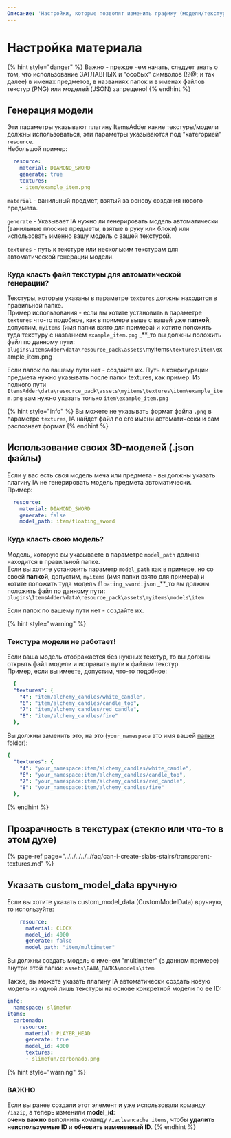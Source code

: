 ```yaml
---
Описание: 'Настройки, которые позволят изменить графику (модели/текстуры) для предметов'
---
```


# Настройка материала

{% hint style="danger" %}
Важно - прежде чем начать, следует знать о том, что использование ЗАГЛАВНЫХ и "особых" символов \(!?@; и так далее\) в именах предметов, в названиях папок и в именах файлов текстур \(PNG\) или моделей \(JSON\) запрещено!
{% endhint %}

## Генерация модели

Эти параметры указывают плагину ItemsAdder какие текстуры/модели должны использоваться, эти параметры указываются под "категорией" `resource`.  
Небольшой пример:

```yaml
  resource:
    material: DIAMOND_SWORD
    generate: true
    textures:
    - item/example_item.png
```

`material` - ванильный предмет, взятый за основу создания нового предмета.

`generate` - Указывает IA нужно ли генерировать модель автоматически \(ванильные плоские предметы, взятые в руку или блоки\) или использовать именно вашу модель с вашей текстурой.

`textures` - путь к текстуре или нескольким текстурам для автоматической генерации модели.

### Куда класть файл текстуры для автоматической генерации?

Текстуры, которые указаны в параметре `textures` должны находится в правильной папке.  
Пример использования - если вы хотите установить в параметре `textures` что-то подобное, как в примере выше с вашей уже **папкой**, допустим, `myitems` \(имя папки взято для примера\) и хотите положить туда текстуру с названием `example_item.png` _\*\*_то вы должны положить файл по данному пути: `plugins\ItemsAdder\data\resource_pack\assets\`myitems`\textures\item\`example\_item.png

Если папок по вашему пути нет - создайте их. Путь в конфигурации предмета нужно указывать после папки textures, как пример: Из полного пути `ItemsAdder\data\resource_pack\assets\myitems\textures\item\example_item.png` вам нужно указать только `item\example_item.png`

{% hint style="info" %}
Вы можете не указывать формат файла `.png` в параметре `textures`, IA найдет файл по его имени автоматически и сам распознает формат
{% endhint %}

## Использование своих 3D-моделей \(.json файлы\)

Если у вас есть своя модель меча или предмета - вы должны указать плагину IA не генерировать модель предмета автоматически.  
Пример:

```yaml
  resource:
    material: DIAMOND_SWORD
    generate: false
    model_path: item/floating_sword
```

### Куда класть свою модель?

Модель, которую вы указываете в параметре `model_path` должна находится в правильной папке.  
Если вы хотите установить параметр `model_path` как в примере, но со своей **папкой**, допустим, `myitems` \(имя папки взято для примера\) и хотите положить туда модель `floating_sword.json` _\*\*_то вы должны положить файл по данному пути: `plugins\ItemsAdder\data\resource_pack\assets\myitems\models\item`

Если папок по вашему пути нет - создайте их.

{% hint style="warning" %}
### Текстура модели не работает!

Если ваша модель отображается без нужных текстур, то вы должны открыть файл модели и исправить пути к файлам текстур.  
Пример, если вы имеете, допустим, что-то подобное:

```yaml
  {
  "textures": {
    "4": "item/alchemy_candles/white_candle",
    "6": "item/alchemy_candles/candle_top",
    "7": "item/alchemy_candles/red_candle",
    "8": "item/alchemy_candles/fire"
  },
```

Вы должны заменить это, на это \(`your_namespace` это имя вашей [папки ](../../../beginners/basic-concepts/namespace.md)folder\):

```yaml
{
  "textures": {
    "4": "your_namespace:item/alchemy_candles/white_candle",
    "6": "your_namespace:item/alchemy_candles/candle_top",
    "7": "your_namespace:item/alchemy_candles/red_candle",
    "8": "your_namespace:item/alchemy_candles/fire"
  },
```
{% endhint %}

## Прозрачность в текстурах \(стекло или что-то в этом духе\)

{% page-ref page="../../../../../faq/can-i-create-slabs-stairs/transparent-textures.md" %}

## Указать custom\_model\_data вручную

Если вы хотите указать custom\_model\_data \(CustomModelData\) вручную, то используйте:

```yaml
    resource:
      material: CLOCK
      model_id: 4000
      generate: false
      model_path: "item/multimeter"
```

Вы должны создать модель с именем "multimeter" \(в данном примере\) внутри этой папки: `assets\ВАША_ПАПКА\models\item`

Также, вы можете указать плагину IA автоматически создать новую модель из одной лишь текстуры на основе конкретной модели по ее ID:

```yaml
info:
  namespace: slimefun
items:
  carbonado:
    resource:
      material: PLAYER_HEAD
      generate: true
      model_id: 4000
      textures:
      - slimefun/carbonado.png
```

{% hint style="warning" %}
### ВАЖНО

Если вы ранее создали этот элемент и уже использовали команду `/iazip`, а теперь изменили **model\_id**:  
**очень важно** выполнить команду `/iacleancache items`, чтобы **удалить неиспользуемые ID** и **обновить** **измененный ID**.
{% endhint %}

